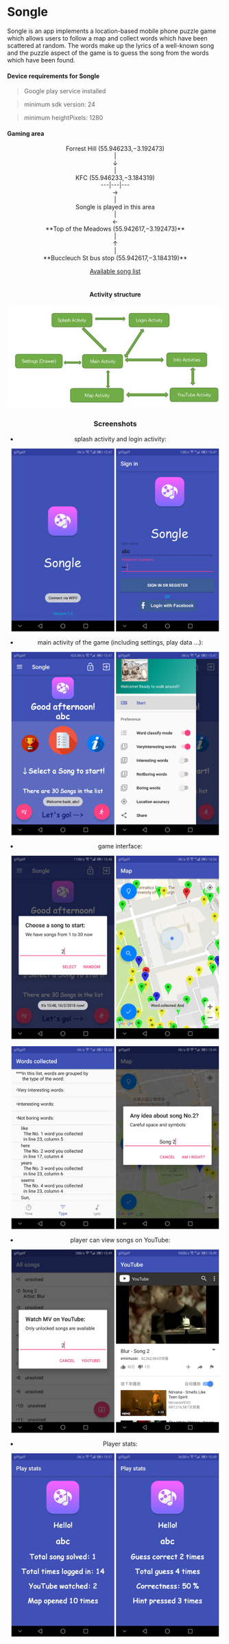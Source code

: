 # Songle

Songle is an app implements a location-based mobile phone puzzle game which allows users to follow a map and collect words which have been scattered at random. The words make up the lyrics of a well-known song and the puzzle aspect of the game is to guess the song from the words which have been found.

#### Device requirements for Songle

>Google play service installed

>minimum sdk version: 24

>minimum heightPixels: 1280

#### Gaming area

<center>Forrest Hill (55.946233,−3.192473)<center/>|<center>↓<center/>|<center> KFC (55.946233,−3.184319) <center/>
 ---|---|---
<center>→<center/> |<center>Songle is played in this area<center/>|<center>←<center/>
<center>**Top of the Meadows (55.942617,−3.192473)**<center/>|<center>↑<center/> |<center>**Buccleuch St bus stop (55.942617,−3.184319)**<center/>

[Available song list](http://www.inf.ed.ac.uk/teaching/courses/cslp/data/songs/songs.xml ".xml file")

#### </br>Activity structure

![screenshot not found](https://github.com/Battery233/Songle/raw/master/screenshots/structure.JPG)

### Screenshots

* splash activity and login activity:

<img
src="https://github.com/Battery233/Songle/raw/master/screenshots/01.jpg" width="240">
<img
src="https://github.com/Battery233/Songle/raw/master/screenshots/02.jpg" width="240">

* main activity of the game (including settings, play data ...):

<img
src="https://github.com/Battery233/Songle/raw/master/screenshots/03.jpg" width="240">
<img
src="https://github.com/Battery233/Songle/raw/master/screenshots/04.jpg" width="240">

* game interface:

<img
src="https://github.com/Battery233/Songle/raw/master/screenshots/05.jpg" width="240">
<img
src="https://github.com/Battery233/Songle/raw/master/screenshots/06.jpg" width="240">

<img
src="https://github.com/Battery233/Songle/raw/master/screenshots/07.jpg" width="240">
<img
src="https://github.com/Battery233/Songle/raw/master/screenshots/08.jpg" width="240">

* player can view songs on YouTube:

<img
src="https://github.com/Battery233/Songle/raw/master/screenshots/09.jpg" width="240">
<img
src="https://github.com/Battery233/Songle/raw/master/screenshots/10.jpg" width="240">

* Player stats:

<img
src="https://github.com/Battery233/Songle/raw/master/screenshots/11.jpg" width="240">
<img
src="https://github.com/Battery233/Songle/raw/master/screenshots/12.jpg" width="240">
